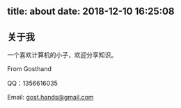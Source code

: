 title: about
date: 2018-12-10 16:25:08
---
## 关于我

一个喜欢计算机的小子，欢迎分享知识。

From Gosthand

QQ：1356616035

Email: gost.hands@gmail.com